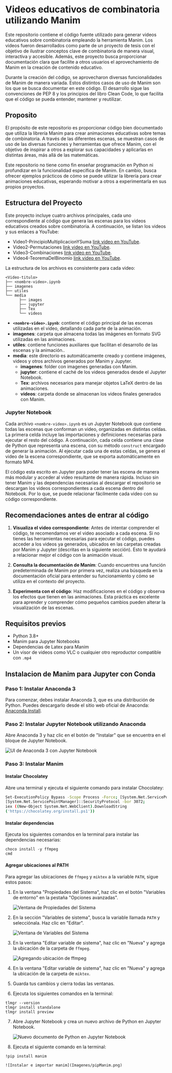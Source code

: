 # Videos educativos de combinatoria utilizando Manim

Este repositorio contiene el código fuente utilizado para generar videos educativos sobre combinatoria empleando la herramienta Manim. Los videos fueron desarrollados como parte de un proyecto de tesis con el objetivo de ilustrar conceptos clave de combinatoria de manera visual, interactiva y accesible. Además, este proyecto busca proporcionar documentación clara que facilite a otros usuarios el aprovechamiento de Manim en la creación de contenido educativo.

Durante la creación del código, se aprovecharon diversas funcionalidades de Manim de manera variada. Estos distintos casos de uso de Manim son los que se busca documentar en este código.  El desarrollo sigue las convenciones de PEP 8 y los principios del libro Clean Code, lo que facilita que el código se pueda entender, mantener y reutilizar.

## Proposito
El propósito de este repositorio es proporcionar código bien documentado que utiliza la librería Manim para crear animaciones educativas sobre temas de combinatoria. A través de las diferentes escenas, se muestran casos de uso de las diversas funciones y herramientas que ofrece Manim, con el objetivo de inspirar a otros a explorar sus capacidades y aplicarlas en distintas áreas, más allá de las matemáticas.

Este repositorio no tiene como fin enseñar programación en Python ni profundizar en la funcionalidad específica de Manim. En cambio, busca ofrecer ejemplos prácticos de cómo se puede utilizar la librería para crear animaciones educativas, esperando motivar a otros a experimentarla en sus propios proyectos.
   
## Estructura del Proyecto

Este proyecto incluye cuatro archivos principales, cada uno correspondiente al código que genera las escenas para los videos educativos creados sobre combinatoria. A continuación, se listan los videos y sus enlaces a YouTube:
* Video1-PrincipioMultiplicacionYSuma [link video en YouTube](https://youtu.be/ePPxuT6K6Cg?si=6eOuTOtu87mKtMPv).
* Video2-Permutaciones [link video en YouTube](https://youtu.be/oKf17k7p4GM?si=P4w1DrE1km2NYksn).
* Video3-Combinaciones [link video en YouTube](https://youtu.be/DA367kQNuNk?si=XzI9QgGHI2b4ZcNS).
* Video4-TeoremaDelBinomio [link video en YouTube](https://youtu.be/7FfBGBBckDk?si=H_vxqvjx3WhKTDtO).

La estructura de los archivos es consistente para cada video:
```
<Video-titulo>
├── <nombre-video>.ipynb
├── imagenes
├── utiles
└── media
      ├── images
      ├── jupyter
      ├── Tex
      └── videos
```
* **```<nombre-video>.ipynb```**: contiene el código principal de las escenas utilizadas en el video, detallando cada parte de la animación.
* **imagenes**: carpeta que almacena todas las imágenes en formato SVG utilizadas en las animaciones.
* **utiles**: contiene funciones auxiliares que facilitan el desarrollo de las escenas y la animación..
* **media**: este directorio es automáticamente creado y contiene imágenes, videos y otros archivos generados por Manim y Jupyter.
  * **imagenes**: folder con imagenes generadas con Manim.
  * **jupyter**: contiene el caché de los videos generados desde el Jupyter Notebook.
  * **Tex**: archivos necesarios para manejar objetos LaTeX dentro de las animaciones.
  * **videos**: carpeta donde se almacenan los videos finales generados con Manim.

### Jupyter Notebook
Cada archivo ```<nombre-video>.ipynb``` es un Jupyter Notebook que contiene todas las escenas que conforman un video, organizadas en distintas celdas. La primera celda incluye las importaciones y definiciones necesarias para ejecutar el resto del código. A continuación, cada celda contiene una clase de Python que representa una escena, con su método ```construct``` encargado de generar la animación. Al ejecutar cada una de estas celdas, se genera el video de la escena correspondiente, que se exporta automáticamente en formato MP4. 

El código esta escrito en Jupyter para poder tener las escena de manera más modular y acceder al video resultante de manera rápida. Incluso sin tener Manim y las dependencias necesarias al descargar el repositorio se descargan los videos correspondientes a cada escena dentro del Notebook. Por lo que, se puede relacionar fácilmente cada video con su código correspondiente.

## Recomendaciones antes de entrar al código
1. **Visualiza el video correspondiente**: Antes de intentar comprender el código, te recomendamos ver el video asociado a cada escena. Si no tienes las herramientas necesarias para ejecutar el código, puedes acceder a los videos ya generados, ubicados en las carpetas creadas por Manim y Jupyter (descritas en la siguiente sección). Esto te ayudará a relacionar mejor el código con la animación visual.

2. **Consulta la documentación de Manim**: Cuando encuentres una función predeterminada de Manim por primera vez, realiza una búsqueda en la documentación oficial para entender su funcionamiento y cómo se utiliza en el contexto del proyecto.

3. **Experimenta con el código**: Haz modificaciones en el código y observa los efectos que tienen en las animaciones. Esta práctica es excelente para aprender y comprender cómo pequeños cambios pueden alterar la visualización de las escenas.

## Requisitos previos
* Python 3.8+
* Manim para Jupyter Notebooks
* Dependencias de Latex para Manim
* Un visor de videos como VLC o cualquier otro reproductor compatible con ```.mp4```
  
## Instalacion de Manim para Jupyter con Conda

### Paso 1: Instalar Anaconda 3
Para comenzar, debes instalar Anaconda 3, que es una distribución de Python. Puedes descargarlo desde el sitio web oficial de Anaconda: [Anaconda Install](https://docs.anaconda.com/free/anaconda/install/index.html).

### Paso 2: Instalar Jupyter Notebook utilizando Anaconda
Abre Anaconda 3 y haz clic en el botón de "Instalar" que se encuentra en el bloque de Jupyter Notebook.

![UI de Anaconda 3 con Jupyter Notebook](imagenes/JupyterAnaconda.png)

### Paso 3: Instalar Manim

#### Instalar Chocolatey
Abre una terminal y ejecuta el siguiente comando para instalar Chocolatey:

```bash
Set-ExecutionPolicy Bypass -Scope Process -Force; [System.Net.ServicePointManager]::SecurityProtocol = 
[System.Net.ServicePointManager]::SecurityProtocol -bor 3072; 
iex ((New-Object System.Net.WebClient).DownloadString
('https://chocolatey.org/install.ps1'))
```

#### Instalar dependencias
Ejecuta los siguientes comandos en la terminal para instalar las dependencias necesarias:

```
choco install -y ffmpeg
cmd
```

#### Agregar ubicaciones al PATH
Para agregar las ubicaciones de `ffmpeg` y `miktex` a la variable `PATH`, sigue estos pasos:

1. En la ventana "Propiedades del Sistema", haz clic en el botón "Variables de entorno" en la pestaña "Opciones avanzadas".

    ![Ventana de Propiedades del Sistema](Imagenes/propSistema.png)

2. En la sección "Variables de sistema", busca la variable llamada `PATH` y selecciónala. Haz clic en "Editar".

    ![Ventana de Variables del Sistema](Imagenes/variablesSis.png)

3. En la ventana "Editar variable de sistema", haz clic en "Nueva" y agrega la ubicación de la carpeta de `ffmpeg`.

    ![Agregando ubicación de ffmpeg](Imagenes/ffmpeg.png)

4. En la ventana "Editar variable de sistema", haz clic en "Nueva" y agrega la ubicación de la carpeta de `miktex`.

5. Guarda tus cambios y cierra todas las ventanas.

6. Ejecuta los siguientes comandos en la terminal:

```
tlmgr --version
tlmgr install standalone
tlmgr install preview
```

7. Abre Jupyter Notebook y crea un nuevo archivo de Python en Jupyter Notebook.

    ![Nuevo documento de Python en Jupyter Notebook](Imagenes/jupyterNuevoDoc.png)

8. Ejecuta el siguiente comando en la terminal:

```
!pip install manim
```

    ![Instalar e importar manim](Imagenes/pipManim.png)
